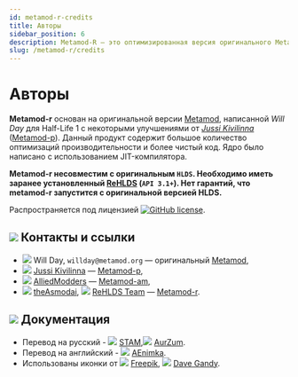 ```yaml
---
id: metamod-r-credits
title: Авторы
sidebar_position: 6
description: Metamod-R — это оптимизированная версия оригинального Metamod, улучшающая производительность и совместимость для серверов Half-Life 1.
slug: /metamod-r/credits
---
```


<head>
  <title>Metamod-R: Авторы | ReHLDS</title>
</head>

# Авторы

**Metamod-r** основан на оригинальной версии [Metamod](http://metamod.org/), написанной _Will Day_ для Half-Life 1 с некоторыми улучшениями от _[Jussi Kivilinna](https://github.com/jkivilin)_ ([Metamod-p](https://github.com/jkivilin/metamod-p)). Данный продукт содержит большое количество оптимизаций производительности и более чистый код. Ядро было написано с использованием JIT-компилятора. 
 
**Metamod-r несовместим с оригинальным `HLDS`. Необходимо иметь заранее установленный [ReHLDS](https://github.com/rehlds/ReHLDS) (`API 3.1+`). Нет гарантий, что metamod-r запустится с оригинальной версией HLDS.**

Распространяется под лицензией [![GitHub license](https://img.shields.io/github/license/rehlds/metamod-r.svg?style=flat-square)](https://github.com/rehlds/metamod-r/blob/master/LICENSE).

## ![](https://i.imgur.com/pej4HBX.png) Контакты и ссылки
* ![](https://i.imgur.com/vqDiJ67.png) Will Day, `willday@metamod.org` — оригинальный [Metamod](http://www.metamod.org/),
* ![](https://i.imgur.com/Uy97ydR.png) [Jussi Kivilinna](https://github.com/jkivilin) — [Metamod-p](https://github.com/jkivilin/metamod-p),
* ![](https://i.imgur.com/Uy97ydR.png) [AlliedModders](https://github.com/alliedmodders) — [Metamod-am](https://github.com/alliedmodders/metamod-hl1),
* ![](https://i.imgur.com/Uy97ydR.png) [theAsmodai](https://github.com/rehlds/), ![](https://i.imgur.com/vqDiJ67.png)
 [ReHLDS Team](http://www.dedicated-server.ru/vbb/) — [Metamod-r](https://github.com/rehlds/metamod-r).

##  ![](https://i.imgur.com/i6iU6vZ.png) Документация
* Перевод на русский - ![](https://i.imgur.com/Uy97ydR.png) [STAM](https://github.com/stamepicmorg),![](https://i.imgur.com/Uy97ydR.png)  [AurZum](https://github.com/Aleks-Z).
* Перевод на английский - ![](https://i.imgur.com/Uy97ydR.png) [AEnimka](https://github.com/AEnimka).
* Использованы иконки от ![](https://i.imgur.com/vqDiJ67.png) [Freepik](https://www.flaticon.com/authors/freepik), ![](https://i.imgur.com/vqDiJ67.png) [Dave Gandy](https://www.flaticon.com/authors/dave-gandy).